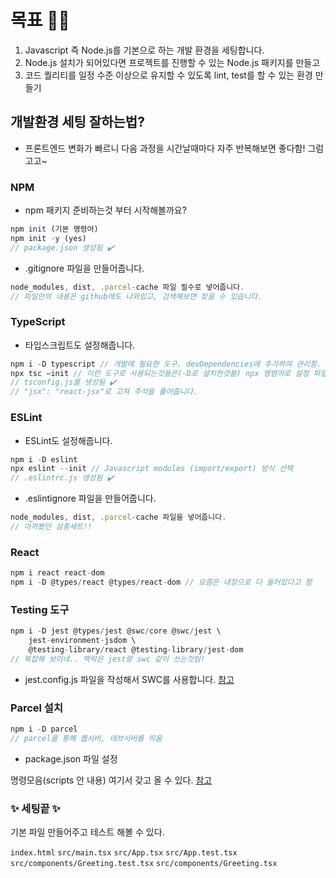 # 목표 👩‍💻

1. Javascript 즉 Node.js를 기본으로 하는 개발 환경을 세팅합니다.
2. Node.js 설치가 되어있다면 프로젝트를 진행할 수 있는 Node.js 패키지를 만들고
3. 코드 퀄리티를 일정 수준 이상으로 유지할 수 있도록 lint, test를 할 수 있는 환경 만들기

## 개발환경 세팅 잘하는법?

- 프론트엔드 변화가 빠르니 다음 과정을 시간날때마다 자주 반복해보면 좋다함! 그럼 고고~

### NPM

- npm 패키지 준비하는것 부터 시작해볼까요?

```jsx
npm init (기본 명령어)
npm init -y (yes)
// package.json 생성됨 ✔️
```

- .gitignore 파일을 만들어줍니다.

```jsx
node_modules, dist, .parcel-cache 파일 필수로 넣어줍니다.
// 파일안의 내용은 github에도 나와있고, 검색해보면 찾을 수 있습니다.
```

### TypeScript

- 타입스크립트도 설정해줍니다.

```jsx
npm i -D typescript // 개발에 필요한 도구. devDependencies에 추가하여 관리함.
npx tsc —init // 이런 도구로 사용되는것들은(-D로 설치한것들) npx 명령어로 설정 파일을 만들어 성능 관리를 합니다.
// tsconfig.js를 생성됨 ✔️
// "jsx": "react-jsx"로 고쳐 주석을 풀어줍니다.
```

### ESLint

- ESLint도 설정해줍니다.

```jsx
npm i -D eslint
npx eslint --init // Javascript modules (import/export) 방식 선택
// .eslintrc.js 생성됨 ✔️
```

- .eslintignore 파일을 만들어줍니다.

```jsx
node_modules, dist, .parcel-cache 파일을 넣어줍니다.
// 아까봤던 삼종세트!!
```

### React

```jsx
npm i react react-dom
npm i -D @types/react @types/react-dom // 요즘은 내장으로 다 들어있다고 함
```

### Testing 도구

```jsx
npm i -D jest @types/jest @swc/core @swc/jest \
    jest-environment-jsdom \
    @testing-library/react @testing-library/jest-dom
// 복잡해 보이네.. 맥락은 jest랑 swc 같이 쓰는것임!

```

- jest.config.js 파일을 작성해서 SWC를 사용합니다.
  [참고](https://github.com/ahastudio/CodingLife/blob/main/20220726/react/jest.config.js)

### Parcel 설치

```jsx
npm i -D parcel
// parcel을 통해 웹서버, 데브서버를 띄움
```

- package.json 파일 설정

명령모음(scripts 안 내용) 여기서 갖고 올 수 있다.
[참고](https://github.com/ahastudio/CodingLife/blob/main/20220726/react/package.json)

### ✨ 세팅끝 ✨

기본 파일 만들어주고 테스트 해볼 수 있다.

`index.html`
`src/main.tsx`
`src/App.tsx`
`src/App.test.tsx`
`src/components/Greeting.test.tsx`
`src/components/Greeting.tsx`
